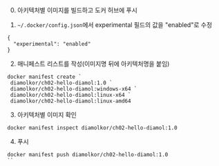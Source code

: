 
0. 아키텍처별 이미지를 빌드하고 도커 허브에 푸시

1. `~/.docker/config.json`에서 experimental 필드의 값을 "enabled"로 수정

```
{
  "experimental": "enabled"
}
```

2. 매니페스트 리스트를 작성(이미지명 뒤에 아키텍처명을 붙임)

```
docker manifest create `
 diamolkor/ch02-hello-diamol:1.0 `
 diamolkor/ch02-hello-diamol:windows-x64 `
 diamolkor/ch02-hello-diamol:linux-x64 `
 diamolkor/ch02-hello-diamol:linux-amd64
```

3. 아키텍처별 이미지 확인

```
docker manifest inspect diamolkor/ch02-hello-diamol:1.0
```

4. 푸시

```
docker manifest push diamolkor/ch02-hello-diamol:1.0
``
